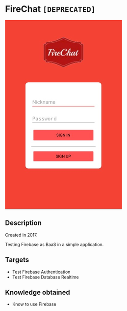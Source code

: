 # FireChat `[DEPRECATED]`
<img  src="./firechat.jpg"/>

## Description
Created in 2017. 

Testing Firebase as BaaS in a simple application.

## Targets
* Test Firebase Authentication
* Test Firebase Database Realtime   

## Knowledge obtained
* Know to use Firebase

